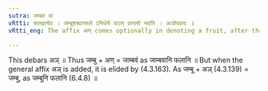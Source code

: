 ```yaml
---
sutra: जम्ब्वा वा
vRtti: फलइत्येव । जम्बूशब्दात्फले ऽभिधेये वाऽण् प्रत्ययो भवति । अञोपवादः ॥
vRtti_eng: The affix अण् comes optionally in denoting a fruit, after the word '_jambu_'.

---
```

This debars अञ् ॥ Thus जम्बु + अण् = जाम्बवं as जाम्बवानि फलानि ॥ But when the general affix अञ् is added, it is elided by (4.3.163). As जम्बू + अञ् (4.3.139) = जम्बु, as जम्बूनि फलानि (6.4.8) ॥